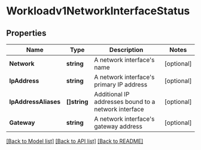 # Workloadv1NetworkInterfaceStatus

## Properties

Name | Type | Description | Notes
------------ | ------------- | ------------- | -------------
**Network** | **string** | A network interface&#39;s name | [optional] 
**IpAddress** | **string** | A network interface&#39;s primary IP address | [optional] 
**IpAddressAliases** | **[]string** | Additional IP addresses bound to a network interface | [optional] 
**Gateway** | **string** | A network interface&#39;s gateway address | [optional] 

[[Back to Model list]](../README.md#documentation-for-models) [[Back to API list]](../README.md#documentation-for-api-endpoints) [[Back to README]](../README.md)


